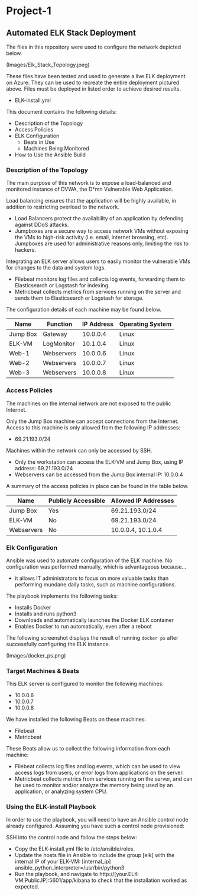 # Project-1

## Automated ELK Stack Deployment

The files in this repository were used to configure the network depicted below.

(Images/Elk_Stack_Topology.jpeg)

These files have been tested and used to generate a live ELK deployment on Azure. They can be used to recreate the entire deployment pictured above. Files must be deployed in listed order to achieve desired results. 

  - ELK-install.yml

This document contains the following details:
- Description of the Topology
- Access Policies
- ELK Configuration
  - Beats in Use
  - Machines Being Monitored
- How to Use the Ansible Build


### Description of the Topology

The main purpose of this network is to expose a load-balanced and monitored instance of DVWA, the D*mn Vulnerable Web Application.

Load balancing ensures that the application will be highly available, in addition to restricting overload to the network.
- Load Balancers protect the availability of an application by defending against DDoS attacks.
- Jumpboxes are a secure way to access network VMs without exposing the VMs to high-risk activity (i.e. email, internet browsing, etc). Jumpboxes are used for administrative reasons only, limiting the risk to hackers. 

Integrating an ELK server allows users to easily monitor the vulnerable VMs for changes to the data and system logs.
- Filebeat monitors log files and collects log events, forwarding them to Elasticsearch or Logstash for indexing. 
- Metricbeat collects metrics from services running on the server and sends them to Elasticsearch or Logstash for storage.

The configuration details of each machine may be found below.

| Name     | Function | IP Address | Operating System |
|----------|----------|------------|------------------|
| Jump Box | Gateway  | 10.0.0.4   | Linux            |
| ELK-VM   |LogMonitor| 10.1.0.4   | Linux            |
| Web-1    |Webservers| 10.0.0.6   | Linux            |
| Web-2    |Webservers| 10.0.0.7   | Linux            |
| Web-3    |Webservers| 10.0.0.8   | Linux            |

### Access Policies

The machines on the internal network are not exposed to the public Internet. 

Only the Jump Box machine can accept connections from the Internet. Access to this machine is only allowed from the following IP addresses:
- 69.21.193.0/24

Machines within the network can only be accessed by SSH.
- Only the workstation can access the ELK-VM and Jump Box, using IP address: 69.21.193.0/24
- Webservers can be accessed from the Jump Box internal IP: 10.0.0.4

A summary of the access policies in place can be found in the table below.

| Name     | Publicly Accessible | Allowed IP Addresses |
|----------|---------------------|----------------------|
| Jump Box | Yes                 | 69.21.193.0/24       |
|  ELK-VM  | No                  | 69.21.193.0/24       |
|Webservers| No                  | 10.0.0.4, 10.1.0.4   |

### Elk Configuration

Ansible was used to automate configuration of the ELK machine. No configuration was performed manually, which is advantageous because...
- it allows IT administrators to focus on more valuable tasks than performing mundane daily tasks, such as machine configurations. 

The playbook implements the following tasks:
- Installs Docker 
- Installs and runs python3
- Downloads and automatically launches the Docker ELK container
- Enables Docker to run automatically, even after a reboot

The following screenshot displays the result of running `docker ps` after successfully configuring the ELK instance.

(Images/docker_ps.png)

### Target Machines & Beats
This ELK server is configured to monitor the following machines:
- 10.0.0.6
- 10.0.0.7
- 10.0.0.8

We have installed the following Beats on these machines:
- Filebeat
- Metricbeat

These Beats allow us to collect the following information from each machine:
- Filebeat collects log files and log events, which can be used to view access logs from users, or error logs from applications on the server.
- Metricbeat collects metrics from services running on the server, and can be used to monitor and/or analyze the memory being used by an application, or analyzing system CPU. 

### Using the ELK-install Playbook
In order to use the playbook, you will need to have an Ansible control node already configured. Assuming you have such a control node provisioned: 

SSH into the control node and follow the steps below:
- Copy the ELK-install.yml file to /etc/ansible/roles.
- Update the hosts file in Ansible to include the group [elk] with the internal IP of your ELK-VM: [internal_ip] ansible_python_interpreter=/usr/bin/python3
- Run the playbook, and navigate to http://[your.ELK-VM.Public.IP]:5601/app/kibana to check that the installation worked as expected.
